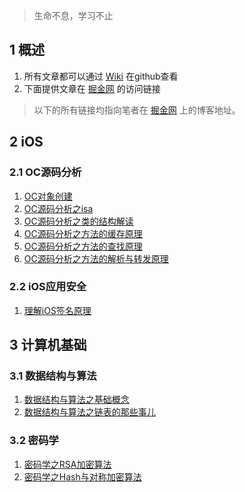 > 生命不息，学习不止

## 1 概述

1. 所有文章都可以通过 [Wiki](https://github.com/ConstantCody/blogs/wiki) 在github查看    
2. 下面提供文章在 [掘金网](https://juejin.im/user/5bab3a6a6fb9a05cfe487448/posts) 的访问链接

> 以下的所有链接均指向笔者在 [掘金网](https://juejin.im/user/5bab3a6a6fb9a05cfe487448/posts) 上的博客地址。

## 2 iOS

### 2.1 OC源码分析

1. [OC对象创建](https://juejin.im/post/5de08bf85188254fc26bc242)
2. [OC源码分析之isa](https://juejin.im/post/5e0d4c686fb9a048401cff26)
3. [OC源码分析之类的结构解读](https://juejin.im/post/5e2c018a5188254dc42da951)
4. [OC源码分析之方法的缓存原理](https://juejin.im/post/5e49b929e51d4526d71d3946)
5. [OC源码分析之方法的查找原理](https://juejin.im/post/5e49d39de51d4526fc749278)
6. [OC源码分析之方法的解析与转发原理](https://juejin.im/post/5e8e95266fb9a03c7a331a68)

<!--
### 2.2 开源框架源码分析

1. SDWebImage
2. AFNetworking
3. YYModel
-->

### 2.2 iOS应用安全

1. [理解iOS签名原理](https://juejin.im/post/5db1a7366fb9a02025668bcd)

## 3 计算机基础

### 3.1 数据结构与算法

1. [数据结构与算法之基础概念](https://juejin.im/post/5e9cf6f8f265da47c8013cd4)
2. [数据结构与算法之链表的那些事儿](https://juejin.im/post/5ea0febbe51d4546ec1ccfad)

### 3.2 密码学

1. [密码学之RSA加密算法](https://juejin.im/post/5da19510f265da5b7a754840)
2. [密码学之Hash与对称加密算法](https://juejin.im/post/5dad86796fb9a04e3559870e)


